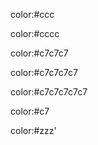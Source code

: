 color:#ccc

color:#cccc

color:#c7c7c7

color:#c7c7c7c7

color:#c7c7c7c7c7 

color:#c7 

color:#zzz'
